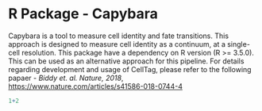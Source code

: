 # R Package - Capybara
Capybara is a tool to measure cell identity and fate transitions. This approach is designed to measure cell identity as a continuum, at a single-cell resolution.  This package have a dependency on R version (R >= 3.5.0). This can be used as an alternative approach for this pipeline. For details regarding development and usage of CellTag, please refer to the following papaer - *Biddy et. al. Nature, 2018*, https://www.nature.com/articles/s41586-018-0744-4

```r
1+2
```
